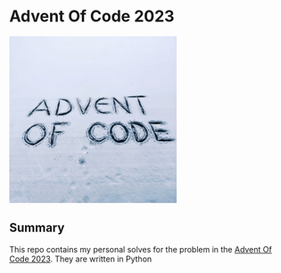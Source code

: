 # Advent Of Code 2023

<img src="ADVENT_OF_CODE.jpg" alt="alt text" width="300"/>

## Summary

This repo contains my personal solves for the problem in the [Advent Of Code 2023](https://adventofcode.com/). They are written in Python